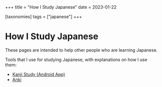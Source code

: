 +++
title = "How I Study Japanese"
date = 2023-01-22

[taxonomies]
tags = ["japanese"]
+++

# How I Study Japanese

These pages are intended to help other people who are learning Japanese.

Tools that I use for studying Japanese, with explanations on how I use them:

- [Kanji Study (Android App)](@/blog/kanji-study.md)
- [Anki](@/blog/anki-for-japanese.md)
